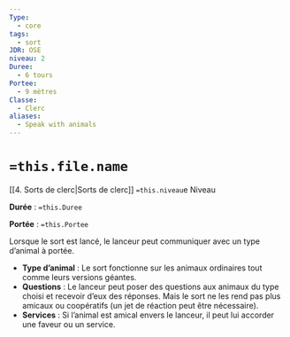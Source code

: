 ```yaml
---
Type:
  - core
tags:
  - sort
JDR: OSE
niveau: 2
Duree:
  - 6 tours
Portee:
  - 9 mètres
Classe:
  - Clerc
aliases:
  - Speak with animals
---
```

# `=this.file.name`  

[[4. Sorts de clerc|Sorts de clerc]] `=this.niveau`e Niveau

**Durée** : `=this.Duree`

**Portée** : `=this.Portee`

Lorsque le sort est lancé, le lanceur peut communiquer avec un type d’animal à portée.

- **Type d’animal** : Le sort fonctionne sur les animaux ordinaires tout comme leurs versions géantes.
- **Questions** : Le lanceur peut poser des questions aux animaux du type choisi et recevoir d’eux des réponses. Mais le sort ne les rend pas plus amicaux ou coopératifs (un jet de réaction peut être nécessaire).
- **Services** : Si l’animal est amical envers le lanceur, il peut lui accorder une faveur ou un service.
